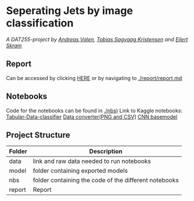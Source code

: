 # Seperating Jets by image classification
*A DAT255-project by [Andreas Valen](https://github.com/andreasvalen), [Tobias Sagvaag Kristensen](https://github.com/Tobbelobby) and [Eilert Skram](https://github.com/EilertSkram)*

## Report

Can be accessed by clicking [HERE](https://github.com/EilertSkram/Seperating-Jets-by-image-classification/blob/main/report/report.md) or by navigating to [./report/report.md](https://github.com/EilertSkram/Seperating-Jets-by-image-classification/blob/main/report/report.md)

## Notebooks
Code for the notebooks can be found in [./nbs)](https://github.com/EilertSkram/Seperating-Jets-by-image-classification/tree/main/nbs)
Link to Kaggle notebooks:
[Tabular-Data-classifier](https://www.kaggle.com/eilskr/boson-forrest)
[Data converter(PNG and CSV)](https://www.kaggle.com/code/eilskr/boson-convert-manual/)
[CNN basemodel](https://www.kaggle.com/code/eilskr/w-boson-cnn)

## Project Structure
|  Folder        |  Description    |
|--------------|-----------|
| data | link and raw data needed to run notebooks     | 
| model      | folder containing exported models | 
| nbs         | folder containing the code of the different notebooks     |
|  report        | Report    |
